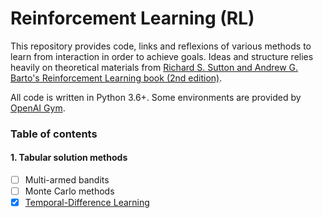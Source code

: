 # Reinforcement Learning (RL)

This repository provides code, links and reflexions of various methods to learn from interaction in order to achieve goals. Ideas and structure relies heavily on theoretical materials from [Richard S. Sutton and Andrew G. Barto's Reinforcement Learning book (2nd edition)](http://incompleteideas.net/book/RLbook2018.pdf).

All code is written in Python 3.6+. Some environments are provided by [OpenAI Gym](https://gym.openai.com/).

### Table of contents

#### 1. Tabular solution methods

* [ ] Multi-armed bandits
* [ ] Monte Carlo methods
* [x] [Temporal-Difference Learning](https://github.com/ml-is-the-new-cool/reinforcement-learning/tree/master/TD-learning)
